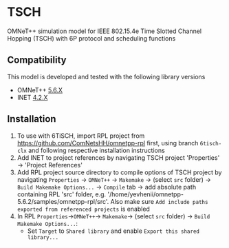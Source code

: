 # TSCH

OMNeT++ simulation model for IEEE 802.15.4e Time Slotted Channel Hopping (TSCH) with 6P protocol and scheduling functions

## Compatibility

This model is developed and tested with the following library versions

*  OMNeT++ [5.6.X](https://omnetpp.org/download/)
*  INET [4.2.X](https://github.com/inet-framework/inet/releases/download/v4.2.5/inet-4.2.5-src.tgz)

## Installation
1. To use with 6TiSCH, import RPL project from https://github.com/ComNetsHH/omnetpp-rpl first, using branch `6tisch-clx` and following respective installation instructions
2. Add INET to project references by navigating TSCH project 'Properties' -> 'Project References'
3. Add RPL project source directory to compile options of TSCH project by navigating `Properties` -> `OMNeT++` -> `Makemake` -> (select `src` folder) -> `Build Makemake Options...` -> `Compile` tab -> add absolute path containing RPL 'src' folder, e.g. '/home/yevhenii/omnetpp-5.6.2/samples/omnetpp-rpl/src'. Also make sure `Add include paths exported from referenced projects` is enabled
4. In RPL `Properties`->`OMNeT++`-> `Makemake`-> (select `src` folder) -> `Build Makemake Options...`: 
   - Set `Target` to `Shared library` and enable `Export this shared library...`


